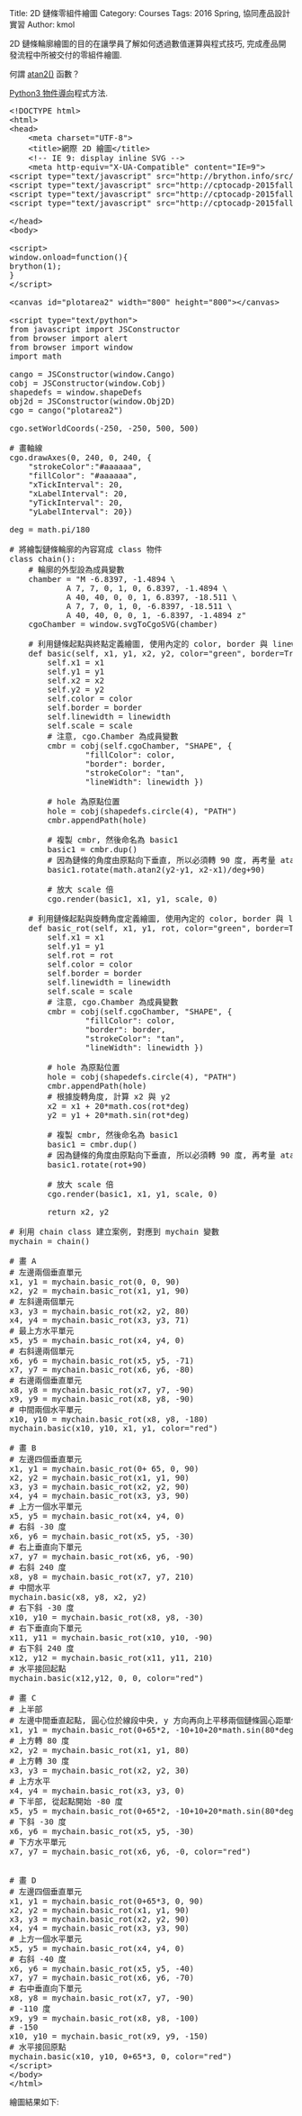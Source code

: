 Title: 2D 鏈條零組件繪圖
Category: Courses
Tags: 2016 Spring, 協同產品設計實習
Author: kmol

2D 鏈條輪廓繪圖的目的在讓學員了解如何透過數值運算與程式技巧, 完成產品開發流程中所被交付的零組件繪圖.

<!-- PELICAN_END_SUMMARY -->

何謂 <a href="https://zh.wikipedia.org/wiki/Atan2">atan2()</a> 函數？

<a href="http://www.python-course.eu/python3_object_oriented_programming.php">Python3 物件導向</a>程式方法.

<pre class="brush: xml">
&lt;!DOCTYPE html&gt;
&lt;html&gt;
&lt;head&gt;
    &lt;meta charset="UTF-8"&gt;
    &lt;title&gt;網際 2D 繪圖&lt;/title&gt;
    &lt;!-- IE 9: display inline SVG --&gt;
    &lt;meta http-equiv="X-UA-Compatible" content="IE=9"&gt;
&lt;script type="text/javascript" src="http://brython.info/src/brython_dist.js"&gt;&lt;/script&gt;
&lt;script type="text/javascript" src="http://cptocadp-2015fallhw.rhcloud.com/static/Cango-8v03.js"&gt;&lt;/script&gt;
&lt;script type="text/javascript" src="http://cptocadp-2015fallhw.rhcloud.com/static/Cango2D-6v13.js"&gt;&lt;/script&gt;
&lt;script type="text/javascript" src="http://cptocadp-2015fallhw.rhcloud.com/static/CangoAxes-1v33.js"&gt;&lt;/script&gt;
 
&lt;/head&gt;
&lt;body&gt;
 
&lt;script&gt;
window.onload=function(){
brython(1);
}
&lt;/script&gt;
 
&lt;canvas id="plotarea2" width="800" height="800"&gt;&lt;/canvas&gt;
 
&lt;script type="text/python"&gt;
from javascript import JSConstructor
from browser import alert
from browser import window
import math
 
cango = JSConstructor(window.Cango)
cobj = JSConstructor(window.Cobj)
shapedefs = window.shapeDefs
obj2d = JSConstructor(window.Obj2D)
cgo = cango("plotarea2")
 
cgo.setWorldCoords(-250, -250, 500, 500) 

# 畫軸線
cgo.drawAxes(0, 240, 0, 240, {
    "strokeColor":"#aaaaaa",
    "fillColor": "#aaaaaa",
    "xTickInterval": 20,
    "xLabelInterval": 20,
    "yTickInterval": 20,
    "yLabelInterval": 20})
    
deg = math.pi/180  

# 將繪製鏈條輪廓的內容寫成 class 物件
class chain():
    # 輪廓的外型設為成員變數
    chamber = "M -6.8397, -1.4894 \
            A 7, 7, 0, 1, 0, 6.8397, -1.4894 \
            A 40, 40, 0, 0, 1, 6.8397, -18.511 \
            A 7, 7, 0, 1, 0, -6.8397, -18.511 \
            A 40, 40, 0, 0, 1, -6.8397, -1.4894 z"
    cgoChamber = window.svgToCgoSVG(chamber)
    
    # 利用鏈條起點與終點定義繪圖, 使用內定的 color, border 與 linewidth 變數
    def basic(self, x1, y1, x2, y2, color="green", border=True, linewidth=4, scale=1):
        self.x1 = x1
        self.y1 = y1
        self.x2 = x2
        self.y2 = y2
        self.color = color
        self.border = border
        self.linewidth = linewidth
        self.scale = scale
        # 注意, cgo.Chamber 為成員變數
        cmbr = cobj(self.cgoChamber, "SHAPE", {
                "fillColor": color,
                "border": border,
                "strokeColor": "tan",
                "lineWidth": linewidth })
     
        # hole 為原點位置
        hole = cobj(shapedefs.circle(4), "PATH")
        cmbr.appendPath(hole)
        
        # 複製 cmbr, 然後命名為 basic1
        basic1 = cmbr.dup()
        # 因為鏈條的角度由原點向下垂直, 所以必須轉 90 度, 再考量 atan2 的轉角
        basic1.rotate(math.atan2(y2-y1, x2-x1)/deg+90)
     
        # 放大 scale 倍
        cgo.render(basic1, x1, y1, scale, 0)
        
    # 利用鏈條起點與旋轉角度定義繪圖, 使用內定的 color, border 與 linewidth 變數
    def basic_rot(self, x1, y1, rot, color="green", border=True, linewidth=4, scale=1):
        self.x1 = x1
        self.y1 = y1
        self.rot = rot
        self.color = color
        self.border = border
        self.linewidth = linewidth
        self.scale = scale
        # 注意, cgo.Chamber 為成員變數
        cmbr = cobj(self.cgoChamber, "SHAPE", {
                "fillColor": color,
                "border": border,
                "strokeColor": "tan",
                "lineWidth": linewidth })
     
        # hole 為原點位置
        hole = cobj(shapedefs.circle(4), "PATH")
        cmbr.appendPath(hole)
        # 根據旋轉角度, 計算 x2 與 y2
        x2 = x1 + 20*math.cos(rot*deg)
        y2 = y1 + 20*math.sin(rot*deg)
        
        # 複製 cmbr, 然後命名為 basic1
        basic1 = cmbr.dup()
        # 因為鏈條的角度由原點向下垂直, 所以必須轉 90 度, 再考量 atan2 的轉角
        basic1.rotate(rot+90)
     
        # 放大 scale 倍
        cgo.render(basic1, x1, y1, scale, 0)
        
        return x2, y2

# 利用 chain class 建立案例, 對應到 mychain 變數
mychain = chain()

# 畫 A
# 左邊兩個垂直單元
x1, y1 = mychain.basic_rot(0, 0, 90)
x2, y2 = mychain.basic_rot(x1, y1, 90)
# 左斜邊兩個單元
x3, y3 = mychain.basic_rot(x2, y2, 80)
x4, y4 = mychain.basic_rot(x3, y3, 71)
# 最上方水平單元
x5, y5 = mychain.basic_rot(x4, y4, 0)
# 右斜邊兩個單元
x6, y6 = mychain.basic_rot(x5, y5, -71)
x7, y7 = mychain.basic_rot(x6, y6, -80)
# 右邊兩個垂直單元
x8, y8 = mychain.basic_rot(x7, y7, -90)
x9, y9 = mychain.basic_rot(x8, y8, -90)
# 中間兩個水平單元
x10, y10 = mychain.basic_rot(x8, y8, -180)
mychain.basic(x10, y10, x1, y1, color="red")

# 畫 B
# 左邊四個垂直單元
x1, y1 = mychain.basic_rot(0+ 65, 0, 90)
x2, y2 = mychain.basic_rot(x1, y1, 90)
x3, y3 = mychain.basic_rot(x2, y2, 90)
x4, y4 = mychain.basic_rot(x3, y3, 90)
# 上方一個水平單元
x5, y5 = mychain.basic_rot(x4, y4, 0)
# 右斜 -30 度
x6, y6 = mychain.basic_rot(x5, y5, -30)
# 右上垂直向下單元
x7, y7 = mychain.basic_rot(x6, y6, -90)
# 右斜 240 度
x8, y8 = mychain.basic_rot(x7, y7, 210)
# 中間水平
mychain.basic(x8, y8, x2, y2)
# 右下斜 -30 度
x10, y10 = mychain.basic_rot(x8, y8, -30)
# 右下垂直向下單元
x11, y11 = mychain.basic_rot(x10, y10, -90)
# 右下斜 240 度
x12, y12 = mychain.basic_rot(x11, y11, 210)
# 水平接回起點
mychain.basic(x12,y12, 0, 0, color="red")

# 畫 C
# 上半部
# 左邊中間垂直起點, 圓心位於線段中央, y 方向再向上平移兩個鏈條圓心距單位
x1, y1 = mychain.basic_rot(0+65*2, -10+10+20*math.sin(80*deg)+20*math.sin(30*deg), 90)
# 上方轉 80 度
x2, y2 = mychain.basic_rot(x1, y1, 80)
# 上方轉 30 度
x3, y3 = mychain.basic_rot(x2, y2, 30)
# 上方水平
x4, y4 = mychain.basic_rot(x3, y3, 0)
# 下半部, 從起點開始 -80 度
x5, y5 = mychain.basic_rot(0+65*2, -10+10+20*math.sin(80*deg)+20*math.sin(30*deg), -80)
# 下斜 -30 度
x6, y6 = mychain.basic_rot(x5, y5, -30)
# 下方水平單元
x7, y7 = mychain.basic_rot(x6, y6, -0, color="red")


# 畫 D
# 左邊四個垂直單元
x1, y1 = mychain.basic_rot(0+65*3, 0, 90)
x2, y2 = mychain.basic_rot(x1, y1, 90)
x3, y3 = mychain.basic_rot(x2, y2, 90)
x4, y4 = mychain.basic_rot(x3, y3, 90)
# 上方一個水平單元
x5, y5 = mychain.basic_rot(x4, y4, 0)
# 右斜 -40 度
x6, y6 = mychain.basic_rot(x5, y5, -40)
x7, y7 = mychain.basic_rot(x6, y6, -70)
# 右中垂直向下單元
x8, y8 = mychain.basic_rot(x7, y7, -90)
# -110 度
x9, y9 = mychain.basic_rot(x8, y8, -100)
# -150
x10, y10 = mychain.basic_rot(x9, y9, -150)
# 水平接回原點
mychain.basic(x10, y10, 0+65*3, 0, color="red")
&lt;/script&gt;
&lt;/body&gt;
&lt;/html&gt;
</pre>

繪圖結果如下:

<script type="text/javascript" src="http://brython.info/src/brython_dist.js"></script>
<script type="text/javascript" src="http://cptocadp-2015fallhw.rhcloud.com/static/Cango-8v03.js"></script>
<script type="text/javascript" src="http://cptocadp-2015fallhw.rhcloud.com/static/Cango2D-6v13.js"></script>
<script type="text/javascript" src="http://cptocadp-2015fallhw.rhcloud.com/static/CangoAxes-1v33.js"></script>
  
<script>
window.onload=function(){
brython(1);
}
</script>
  
<canvas id="plotarea2" width="800" height="800"></canvas>
  
<script type="text/python">
from javascript import JSConstructor
from browser import alert
from browser import window
import math
  
cango = JSConstructor(window.Cango)
cobj = JSConstructor(window.Cobj)
shapedefs = window.shapeDefs
obj2d = JSConstructor(window.Obj2D)
cgo = cango("plotarea2")
  
cgo.setWorldCoords(-250, -250, 500, 500) 
 
# 畫軸線
cgo.drawAxes(0, 240, 0, 240, {
    "strokeColor":"#aaaaaa",
    "fillColor": "#aaaaaa",
    "xTickInterval": 20,
    "xLabelInterval": 20,
    "yTickInterval": 20,
    "yLabelInterval": 20})
     
deg = math.pi/180  
 
# 將繪製鏈條輪廓的內容寫成 class 物件
class chain():
    # 輪廓的外型設為成員變數
    chamber = "M -6.8397, -1.4894 \
            A 7, 7, 0, 1, 0, 6.8397, -1.4894 \
            A 40, 40, 0, 0, 1, 6.8397, -18.511 \
            A 7, 7, 0, 1, 0, -6.8397, -18.511 \
            A 40, 40, 0, 0, 1, -6.8397, -1.4894 z"
    cgoChamber = window.svgToCgoSVG(chamber)
     
    # 利用鏈條起點與終點定義繪圖, 使用內定的 color, border 與 linewidth 變數
    def basic(self, x1, y1, x2, y2, color="green", border=True, linewidth=4, scale=1):
        self.x1 = x1
        self.y1 = y1
        self.x2 = x2
        self.y2 = y2
        self.color = color
        self.border = border
        self.linewidth = linewidth
        self.scale = scale
        # 注意, cgo.Chamber 為成員變數
        cmbr = cobj(self.cgoChamber, "SHAPE", {
                "fillColor": color,
                "border": border,
                "strokeColor": "tan",
                "lineWidth": linewidth })
      
        # hole 為原點位置
        hole = cobj(shapedefs.circle(4), "PATH")
        cmbr.appendPath(hole)
         
        # 複製 cmbr, 然後命名為 basic1
        basic1 = cmbr.dup()
        # 因為鏈條的角度由原點向下垂直, 所以必須轉 90 度, 再考量 atan2 的轉角
        basic1.rotate(math.atan2(y2-y1, x2-x1)/deg+90)
      
        # 放大 scale 倍
        cgo.render(basic1, x1, y1, scale, 0)
         
    # 利用鏈條起點與旋轉角度定義繪圖, 使用內定的 color, border 與 linewidth 變數
    def basic_rot(self, x1, y1, rot, color="green", border=True, linewidth=4, scale=1):
        self.x1 = x1
        self.y1 = y1
        self.rot = rot
        self.color = color
        self.border = border
        self.linewidth = linewidth
        self.scale = scale
        # 注意, cgo.Chamber 為成員變數
        cmbr = cobj(self.cgoChamber, "SHAPE", {
                "fillColor": color,
                "border": border,
                "strokeColor": "tan",
                "lineWidth": linewidth })
      
        # hole 為原點位置
        hole = cobj(shapedefs.circle(4), "PATH")
        cmbr.appendPath(hole)
        # 根據旋轉角度, 計算 x2 與 y2
        x2 = x1 + 20*math.cos(rot*deg)
        y2 = y1 + 20*math.sin(rot*deg)
         
        # 複製 cmbr, 然後命名為 basic1
        basic1 = cmbr.dup()
        # 因為鏈條的角度由原點向下垂直, 所以必須轉 90 度, 再考量 atan2 的轉角
        basic1.rotate(rot+90)
      
        # 放大 scale 倍
        cgo.render(basic1, x1, y1, scale, 0)
         
        return x2, y2
 
# 利用 chain class 建立案例, 對應到 mychain 變數
mychain = chain()
 
# 畫 A
# 左邊兩個垂直單元
x1, y1 = mychain.basic_rot(0, 0, 90)
x2, y2 = mychain.basic_rot(x1, y1, 90)
# 左斜邊兩個單元
x3, y3 = mychain.basic_rot(x2, y2, 80)
x4, y4 = mychain.basic_rot(x3, y3, 71)
# 最上方水平單元
x5, y5 = mychain.basic_rot(x4, y4, 0)
# 右斜邊兩個單元
x6, y6 = mychain.basic_rot(x5, y5, -71)
x7, y7 = mychain.basic_rot(x6, y6, -80)
# 右邊兩個垂直單元
x8, y8 = mychain.basic_rot(x7, y7, -90)
x9, y9 = mychain.basic_rot(x8, y8, -90)
# 中間兩個水平單元
x10, y10 = mychain.basic_rot(x8, y8, -180)
mychain.basic(x10, y10, x1, y1, color="red")
 
# 畫 B
# 左邊四個垂直單元
x1, y1 = mychain.basic_rot(0+ 65, 0, 90)
x2, y2 = mychain.basic_rot(x1, y1, 90)
x3, y3 = mychain.basic_rot(x2, y2, 90)
x4, y4 = mychain.basic_rot(x3, y3, 90)
# 上方一個水平單元
x5, y5 = mychain.basic_rot(x4, y4, 0)
# 右斜 -30 度
x6, y6 = mychain.basic_rot(x5, y5, -30)
# 右上垂直向下單元
x7, y7 = mychain.basic_rot(x6, y6, -90)
# 右斜 240 度
x8, y8 = mychain.basic_rot(x7, y7, 210)
# 中間水平
mychain.basic(x8, y8, x2, y2)
# 右下斜 -30 度
x10, y10 = mychain.basic_rot(x8, y8, -30)
# 右下垂直向下單元
x11, y11 = mychain.basic_rot(x10, y10, -90)
# 右下斜 240 度
x12, y12 = mychain.basic_rot(x11, y11, 210)
# 水平接回起點
mychain.basic(x12,y12, 0, 0, color="red")
 
# 畫 C
# 上半部
# 左邊中間垂直起點, 圓心位於線段中央, y 方向再向上平移兩個鏈條圓心距單位
x1, y1 = mychain.basic_rot(0+65*2, -10+10+20*math.sin(80*deg)+20*math.sin(30*deg), 90)
# 上方轉 80 度
x2, y2 = mychain.basic_rot(x1, y1, 80)
# 上方轉 30 度
x3, y3 = mychain.basic_rot(x2, y2, 30)
# 上方水平
x4, y4 = mychain.basic_rot(x3, y3, 0)
# 下半部, 從起點開始 -80 度
x5, y5 = mychain.basic_rot(0+65*2, -10+10+20*math.sin(80*deg)+20*math.sin(30*deg), -80)
# 下斜 -30 度
x6, y6 = mychain.basic_rot(x5, y5, -30)
# 下方水平單元
x7, y7 = mychain.basic_rot(x6, y6, -0, color="red")
 
 
# 畫 D
# 左邊四個垂直單元
x1, y1 = mychain.basic_rot(0+65*3, 0, 90)
x2, y2 = mychain.basic_rot(x1, y1, 90)
x3, y3 = mychain.basic_rot(x2, y2, 90)
x4, y4 = mychain.basic_rot(x3, y3, 90)
# 上方一個水平單元
x5, y5 = mychain.basic_rot(x4, y4, 0)
# 右斜 -40 度
x6, y6 = mychain.basic_rot(x5, y5, -40)
x7, y7 = mychain.basic_rot(x6, y6, -70)
# 右中垂直向下單元
x8, y8 = mychain.basic_rot(x7, y7, -90)
# -110 度
x9, y9 = mychain.basic_rot(x8, y8, -100)
# -150
x10, y10 = mychain.basic_rot(x9, y9, -150)
# 水平接回原點
mychain.basic(x10, y10, 0+65*3, 0, color="red")
</script>
